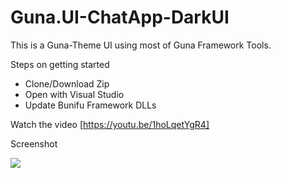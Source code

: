 # Guna.UI-ChatApp-DarkUI
This is a Guna-Theme UI using most of Guna Framework Tools.

Steps on getting started
* Clone/Download Zip
* Open with Visual Studio 
* Update Bunifu Framework DLLs

Watch the video [https://youtu.be/1hoLqetYgR4]

Screenshot

![](https://github.com/sobatdata/Guna.UI-ChatApp-DarkUI/blob/master/cap2.png)

